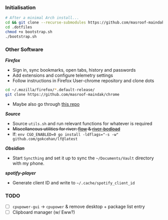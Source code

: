 ### Initialisation

```bash
# After a minimal Arch install...
cd && git clone --recurse-submodules https://github.com/masroof-maindak/.dotfiles
cd .dotfiles
chmod +x bootstrap.sh
./bootstrap.sh
```

### Other Software

***Firefox***

- Sign in, sync bookmarks, open tabs, history and passwords
- Add extensions and configure telemetry settings
- Follow instructions in Firefox User-chrome repository and clone dots

```bash
cd ~/.mozilla/firefox/*.default-release/
git clone https://github.com/masroof-maindak/chrome
```

- Maybe also go through [this repo](https://github.com/SpitFire-666/Firefox-Stuff)

***Source***

- Source `utils.sh` and run relevant functions for whatever is required
- ~~Miscellaneous utilities for river: [flow](https://github.com/stefur/flow) & [river-bedload](https://git.sr.ht/~novakane/river-bedload)~~
- lf: `env CGO_ENABLED=0 go install -ldflags="-s -w" github.com/gokcehan/lf@latest`

***Obsidian***

- Start `Syncthing` and set it up to sync the `~/Documents/Vault` directory with my phone.

***spotify-player***

- Generate client ID and write to `~/.cache/spotify_client_id`

### TODO

- [ ] `cpupower-gui` -> `cpupower` & remove desktop + package list entry
- [ ] Clipboard manager (w/ Eww?)
